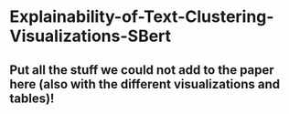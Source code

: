 # Explainability-of-Text-Clustering-Visualizations-SBert

## Put all the stuff we could not add to the paper here (also with the different visualizations and tables)!

